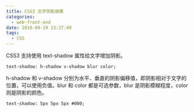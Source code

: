 ```yaml
---
title: CSS3 文字阴影效果
categories:
  - web-front-end
date: 2016-09-19 13:37:49
tags:
  - CSS
---
```


CSS3 支持使用 text-shadow 属性给文字增加阴影。

```
text-shadow: h-shadow v-shadow blur color;
```
<!-- more -->

h-shadow 和 v-shadow 分别为水平、垂直的阴影偏移值，即阴影相对于文字的位置，可以使用负值。blur 和 color 都是可选参数，blur 是阴影模糊程度，color 则是阴影的颜色。

```
text-shadow: 5px 5px 5px #000;
```